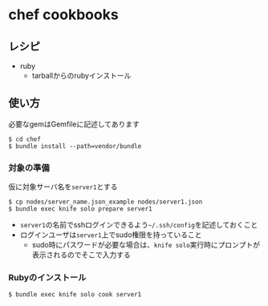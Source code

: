 chef cookbooks
==============

## レシピ

* ruby
  * tarballからのrubyインストール

## 使い方

必要なgemはGemfileに記述してあります

```
$ cd chef
$ bundle install --path=vendor/bundle
```

### 対象の準備

仮に対象サーバ名を`server1`とする

```
$ cp nodes/server_name.json_example nodes/server1.json
$ bundle exec knife solo prepare server1
```

* `server1`の名前でsshログインできるよう`~/.ssh/config`を記述しておくこと
* ログインユーザは`server1`上でsudo権限を持っていること
  * sudo時にパスワードが必要な場合は、`knife solo`実行時にプロンプトが表示されるのでそこで入力する

### Rubyのインストール

```
$ bundle exec knife solo cook server1
```
